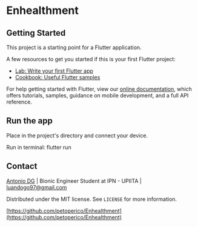 # Enhealthment


## Getting Started

This project is a starting point for a Flutter application.

A few resources to get you started if this is your first Flutter project:

- [Lab: Write your first Flutter app](https://flutter.dev/docs/get-started/codelab)
- [Cookbook: Useful Flutter samples](https://flutter.dev/docs/cookbook)

For help getting started with Flutter, view our
[online documentation](https://flutter.dev/docs), which offers tutorials,
samples, guidance on mobile development, and a full API reference.


## Run the app
 Place in the project's directory and connect your device.

Run in terminal:
flutter run


## Contact

[Antonio DG](https://www.facebook.com/petoperico) | Bionic Engineer Student at IPN - UPIITA | luandogo97@gmail.com

Distributed under the MIT license. See ``LICENSE`` for more information.

[https://github.com/petoperico/Enhealthment](https://github.com/petoperico/Enhealthment)
